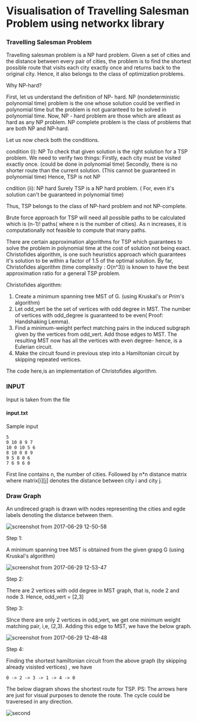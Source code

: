 # Visualisation of Travelling Salesman Problem using networkx library

### Travelling Salesman Problem ###

Travelling salesman problem is a NP hard problem. Given a set of cities and the distance between every pair of cities, the problem is to find the shortest possible route that visits each city exactly once and returns back to the original city. Hence, it also belongs to the class of optimization problems. 

Why NP-hard?

First, let us understand the definition of NP- hard.
NP (nondeterministic polynomial time) problem is the one whose solution could be verified in polynomial time but the problem is not guaranteed to be solved in polynomial time.
Now, NP - hard problem are those which are atleast as hard as any NP problem.
NP complete problem is the class of problems that are both NP and NP-hard.

Let us now check both the conditions.

 condition (i): NP
  To check that given solution is the right solution for a TSP problem. We need to verify two things:
  Firstly, each city must be visited exactly once. (could be done in polynomial time)
  Secondly, there is no shorter route than the current solution. (This cannot be guaranteed in polynomial time)
  Hence, TSP is not NP

 cndition (ii): NP hard
 	Surely TSP is a NP hard problem. ( For, even it's solution can't be guaranteed in polynomial time)

 Thus, TSP belongs to the class of NP-hard problem and not NP-complete.


Brute force approach for TSP will need all possible paths to be calculated which is (n-1)! paths( where n is the number of cities). As n increases, it is computationally not feasible to compute that many paths.

There are certain approximation algorithms for TSP which guarantees to solve the problem in polynomial time at the cost of solution not being exact. Christofides algorithm, is one such heuristics approach which guarantees it's solution to be within a factor of 1.5 of the optimal solution. By far, Christofides algorithm (time complexity : O(n^3)) is known to have the best approximation ratio for a general TSP problem. 

Christofides algorithm:

1. Create a minimum spanning tree MST of G. (using Kruskal's or Prim's algorithm)
2. Let odd_vert be the set of vertices with odd degree in MST. The number of vertices with odd_degree is guaranteed to be even( Proof: Handshaking Lemma).
3. Find a minimum-weight perfect matching pairs in the induced subgraph given by the vertices from odd_vert. Add those edges to MST.
 The resulting MST now has all the vertices with even degree- hence, is a Eulerian circuit.
4. Make the circuit found in previous step into a Hamiltonian circuit by skipping repeated vertices.

The code here,is an implementation of Christofides algorithm. 

### INPUT ###


Input is taken from the file 
#### input.txt ####

Sample input
```
5
0 10 8 9 7
10 0 10 5 6
8 10 0 8 9
9 5 8 0 6
7 6 9 6 0

```
First line contains n, the number of cities.
Followed by n*n distance matrix where matrix[i][j] denotes the distance between city i and city j.


### Draw Graph ###


An undireced graph is drawn with nodes representing the cities and egde labels denoting the distance between them.

![screenshot from 2017-06-29 12-50-58](https://user-images.githubusercontent.com/22571531/27676532-f2af862a-5ccb-11e7-9ba3-8a9cb87adca9.png)

Step 1:

A minimum spanning tree MST is obtained from the given grapg G (using Kruskal's algorithm)

![screenshot from 2017-06-29 12-53-47](https://user-images.githubusercontent.com/22571531/27676537-f787e962-5ccb-11e7-8da7-e48e223d33a8.png)

Step 2:

There are 2 vertices with odd degree in MST graph, that is, node 2 and node 3.
Hence, odd_vert = [2,3]

Step 3:

SInce there are only 2 vertices in odd_vert, we get one minimum weight matching pair, i,e, (2,3). Adding this edge to MST, we have the below graph.

![screenshot from 2017-06-29 12-48-48](https://user-images.githubusercontent.com/22571531/27676543-fb8d0d76-5ccb-11e7-93b9-bc7d6767b24d.png)


Step 4:

Finding the shortest hamiltonian circuit from the above graph (by skipping already visisted vertices) , we have
```
0 -> 2 -> 3 -> 1 -> 4 -> 0
```

The below diagram shows the shortest route for TSP. 
PS: The arrows here are just for visual purposes to denote the route. The cycle could be traveresed in any direction.

![second](https://user-images.githubusercontent.com/22571531/27676549-01632fc8-5ccc-11e7-964e-eece9960b4b8.png)
